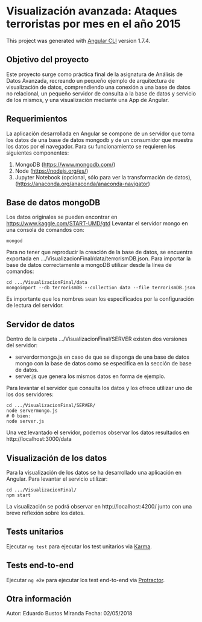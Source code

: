 # Visualización avanzada: Ataques terroristas por mes en el año 2015

This project was generated with [Angular CLI](https://github.com/angular/angular-cli) version 1.7.4.


## Objetivo del proyecto
Este proyecto surge como práctica final de la asignatura de Análisis de Datos Avanzada, recreando un pequeño ejemplo de arquitectura de visualización de datos, comprendiendo una conexión a una base de datos no relacional, un pequeño servidor de consulta a la base de datos y servicio de los mismos, y una visualización mediante una App de Angular.


## Requerimientos

La aplicación desarrollada en Angular se compone de un servidor que toma los datos de una base de datos mongodb y de un consumidor que muestra los datos por el navegador.
Para su funcionamiento se requieren los siguientes componentes:
1. MongoDB (https://www.mongodb.com/)
2. Node (https://nodejs.org/es/)
3. Jupyter Notebook (opcional, sólo para ver la transformación de datos), (https://anaconda.org/anaconda/anaconda-navigator)


## Base de datos mongoDB

Los datos originales se pueden encontrar en https://www.kaggle.com/START-UMD/gtd
Levantar el servidor mongo en una consola de comandos con:
```
mongod
```
Para no tener que reproducir la creación de la base de datos, se encuentra exportada en .../VisualizacionFinal/data/terrorismDB.json.
Para importar la base de datos correctamente a mongoDB utilizar desde la línea de comandos:
```
cd .../VisualizacionFinal/data
mongoimport --db terrorismDB --collection data --file terrorismDB.json
```
Es importante que los nombres sean los especificados por la configuración de lectura del servidor.


## Servidor de datos

Dentro de la carpeta .../VisualizacionFinal/SERVER existen dos versiones del servidor:
- serverdormongo.js en caso de que se disponga de una base de datos mongo con la base de datos como se especifica en la sección de base de datos.
- server.js que genera los mismos datos en forma de ejemplo.

Para levantar el servidor que consulta los datos y los ofrece utilizar uno de los dos servidores:
```
cd .../VisualizacionFinal/SERVER/
node servermongo.js
# O bien:
node server.js
```
Una vez levantado el servidor, podemos observar los datos resultados en http://localhost:3000/data


## Visualización de los datos

Para la visualización de los datos se ha desarrollado una aplicación en Angular.
Para levantar el servicio utilizar:
```
cd .../VisualizacionFinal/
npm start
```
La visualización se podrá observar en http://localhost:4200/ junto con una breve reflexión sobre los datos.


## Tests unitarios

Ejecutar `ng test` para ejecutar los test unitarios via [Karma](https://karma-runner.github.io).


## Tests end-to-end

Ejecutar `ng e2e` para ejecutar los test end-to-end via [Protractor](http://www.protractortest.org/).

## Otra información
Autor: Eduardo Bustos Miranda
Fecha: 02/05/2018